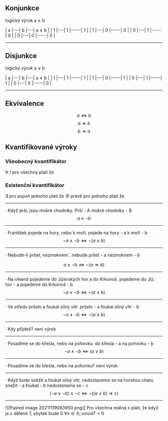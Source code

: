 ## Konjunkce
logický výrok a $\land$ b 

| a |---| b |---| a $\land$ b |
| 1 |---| 1 |-----| 1 |
| 1 |---| 0 |-----| 0 |
| 0 |---| 1 |-----| 0 |
| 0 |---| 0 |-----| 0 |

---
## Disjunkce

logický výrok  a $\lor$ b 

| a |---| b |---| a $\lor$ b |
| 1 |---| 1 |-----| 1 |
| 1 |---| 0 |-----| 1 |
| 0 |---| 1 |-----| 1 |
| 0 |---| 0 |-----| 0 |

---

## Ekvivalence
$$ a \iff b $$
$$ a \Rightarrow b $$ $$ b \Rightarrow a $$

## Kvantifikované výroky

### Všeobecný kvantifikátor
$\forall$ / pro všechny platí že
### Existenční kvantifikátor
$\exists$ pro aspoň jednoho platí že
$\exists!$ právě pro jednoho platí že

---
· Když prší, jsou mokré chodníky.
Prší - A
mokré chodníky - B
$$ a \land \neg b$$

---
· František pojede na hory, nebo k moři.
pojede na hory - a
k moři - b
$$ \neg a \land \neg b \iff \neg (a \lor b)$$ 

---
· Nebude-li pršet, nezmoknem´.
nebude pršet - a
nezmoknem - b

$$ a \land \neg b \iff \neg ( a \Rightarrow b )$$

---
· Na víkend pojedeme do Jizerských hor a do Krkonoš.
pojedeme do Jiz. hor - a
pojedeme do Krkonoš - b
$$ \neg a \lor \neg b \iff \neg (a \land b)$$

---
· Ve středu pršelo a foukal silný vítr.
pršelo - a
foukal silný vítr - b
$$ \neg a \lor \neg b \iff \neg (a \land b)$$

---
· Kdy přijdeš?
není výrok

---
· Posadíme se do křesla, nebo na pohovku.
do křesla - a
na pohovku - b
$$ \neg a \land \neg b \iff (a \lor b)$$

---
· Posadíme se do křesla, nebo na pohovku?
není výrok

---
· Když bude sněžit a foukat silný vítr, nedostaneme se na horskou chatu.
snežit - a
foukat - b
nedostaneme se - c
$$ (\neg a \lor \neg b) \land \neg c \iff \neg ((a \land b) \Rightarrow c)$$

---

![[Pasted image 20211119083950.png]]
Pro všechna reálná x platí, že když je x dělené 7, zbytek bude 0
$\forall x \in \mathbb{R}; x mod 7 = 0$

